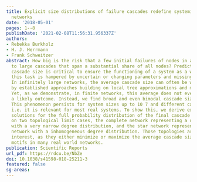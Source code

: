 ```yaml
---
title: Explicit size distributions of failure cascades redefine systemic risk on finite
  networks
date: '2018-05-01'
pages: 1--8
publishDate: '2021-02-08T11:56:31.956337Z'
authors:
- Rebekka Burkholz
- H. J. Herrmann
- Frank Schweitzer
abstract: How big is the risk that a few initial failures of nodes in a network amplify
  to large cascades that span a substantial share of all nodes? Predicting the final
  cascade size is critical to ensure the functioning of a system as a whole. Yet,
  this task is hampered by uncertain or changing parameters and missing information.
  In infinitely large networks, the average cascade size can often be well estimated
  by established approaches building on local tree approximations and mean field approximations.
  Yet, as we demonstrate, in finite networks, this average does not even need to be
  a likely outcome. Instead, we find broad and even bimodal cascade size distributions.
  This phenomenon persists for system sizes up to 10 7 and different cascade models,
  i.e. it is relevant for most real systems. To show this, we derive explicit closed-form
  solutions for the full probability distribution of the final cascade size. We focus
  on two topological limit cases, the complete network representing a dense network
  with a very narrow degree distribution, and the star network representing a sparse
  network with a inhomogeneous degree distribution. Those topologies are of great
  interest, as they either minimize or maximize the average cascade size and are common
  motifs in many real world networks.
publication: Scientific Reports
url_pdf: https://rdcu.be/NbZe
doi: 10.1038/s41598-018-25211-3
featured: false
sg-areas:
---
```

